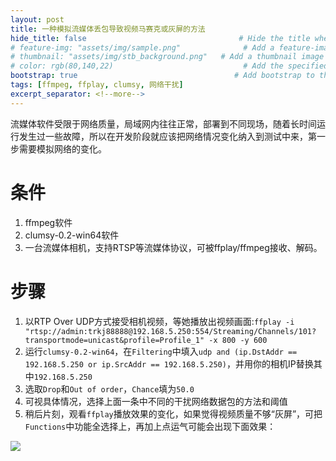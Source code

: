 ```yaml
---
layout: post
title: 一种模拟流媒体丢包导致视频马赛克或灰屏的方法                                # Title of the page
hide_title: false                                  # Hide the title when displaying the post, but shown in lists of posts
# feature-img: "assets/img/sample.png"              # Add a feature-image to the post
# thumbnail: "assets/img/stb_background.png"   # Add a thumbnail image on blog view
# color: rgb(80,140,22)                             # Add the specified color as feature image, and change link colors in post
bootstrap: true                                   # Add bootstrap to the page
tags: [ffmpeg, ffplay, clumsy, 网络干扰]
excerpt_separator: <!--more-->
---
```


流媒体软件受限于网络质量，局域网内往往正常，部署到不同现场，随着长时间运行发生过一些故障，所以在开发阶段就应该把网络情况变化纳入到测试中来，第一步需要模拟网络的变化。

<!--more-->

# 条件

1. ffmpeg软件
1. clumsy-0.2-win64软件 
1. 一台流媒体相机，支持RTSP等流媒体协议，可被ffplay/ffmpeg接收、解码。

# 步骤

1. 以RTP Over UDP方式接受相机视频，等她播放出视频画面:`ffplay -i "rtsp://admin:trkj88888@192.168.5.250:554/Streaming/Channels/101?transportmode=unicast&profile=Profile_1" -x 800 -y 600`
1. 运行`clumsy-0.2-win64`，在`Filtering`中填入`udp and (ip.DstAddr == 192.168.5.250 or ip.SrcAddr == 192.168.5.250)`，并用你的相机IP替换其中`192.168.5.250`
1. 选取`Drop`和`Out of order`，`Chance`填为`50.0`
1. 可视具体情况，选择上面一条中不同的干扰网络数据包的方法和阈值
1. 稍后片刻，观看`ffplay`播放效果的变化，如果觉得视频质量不够“灰屏”，可把`Functions`中功能全选择上，再加上点运气可能会出现下面效果：

![](/assets/img/post/video_mosaic.png")